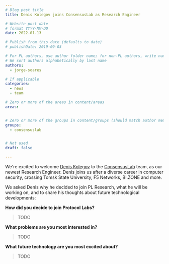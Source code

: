 ```yaml
---
# Blog post title
title: Denis Kolegov joins ConsensusLab as Research Engineer

# Website post date
# format YYYY-MM-DD
date: 2022-01-13

# Publish from this date (defaults to date)
# publishDate: 2019-09-03

# For PL authors, use author folder name; for non-PL authors, write name as in paper within ""
# We sort authors alphabetically by last name
authors:
  - jorge-soares

# If applicable
categories:
  - news
  - team

# Zero or more of the areas in content/areas
areas:


# Zero or more of the groups in content/groups (should match author membership)
groups:
  - consensuslab


# Not used
draft: false

---
```


We're excited to welcome [Denis Kolegov](/authors/denis-kolegov/) to the [ConsensusLab](/groups/consensuslab/) team, as our newest Research Engineer. Denis joins us after a diverse career in computer security, crossing Tomsk State University, F5 Networks, BI.ZONE and more.

We asked Denis why he decided to join PL Research, what he will be working on, and to share his thoughts about future technological developments:

**How did you decide to join Protocol Labs?**
> TODO

**What problems are you most interested in?**
> TODO

**What future technology are you most excited about?**
> TODO
